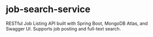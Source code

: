 # job-search-service
RESTful Job Listing API built with Spring Boot, MongoDB Atlas, and Swagger UI. Supports job posting and full-text search.
